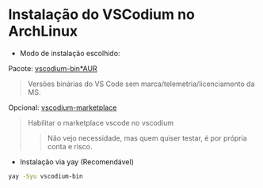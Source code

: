 # Instalação do VSCodium no ArchLinux

- Modo de instalação escolhido:

Pacote: [vscodium-bin*AUR](https://aur.archlinux.org/packages/vscodium-bin)

> Versões binárias do VS Code sem marca/telemetria/licenciamento da MS.

Opcional: [vscodium-marketplace](https://aur.archlinux.org/packages/vscodium-marketplace)

> Habilitar o marketplace vscode no vscodium
> 
> > Não vejo necessidade, mas quem quiser testar, é por própria conta e risco.

- Instalação via yay (Recomendável)

```bash
yay -Syu vscodium-bin
```
